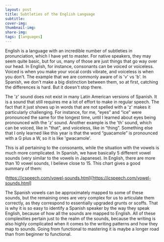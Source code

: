 ```yaml
---
layout: post
title: Subtleties of the English Language
subtitle: 
cover-img:
thumbnail-img:
share-img:
tags: [languages] 
---
```



English is a language with an incredible number of subtleties in pronunciation, which I have yet to master. 
For native speakers, they may seem quite basic, but for us, many of those are just things that go way over our head. 
In English, for instance, consonants can be voiced or voiceless. Voiced is when you make your vocal cords vibrate, and voiceless
is when you don't. The example that we are commonly aware of is 'v' vs 'b'. In Spanish, we don't make a big distinction 
between them, so at first, catching the differences is hard. But it doesn't stop there. 
 
The 'z' sound does not exist in many Latin American versions of Spanish. It is a sound that still requires me a lot of effort to
make in regular speech. The fact that it just shows up in words that are not spelled with a 'z' makes it particularly challenging.
For instance, for me, “eyes” and “ice” were pronounced the same for the longest time, until I learned about eyes being pronounced
with the 'z' sound. Another example is the 'th' sound, which can be voiced, like in "that", and voiceless, like in “thing”. Something else that I only learned like this year is that the word “guacamole” is pronounced with a G plus a W, so it is like 'gwacamole'. 

This is all pertaining to the consonants, while the situation with the vowels is much more complicated. In Spanish, we have basically 5 different vowel sounds (very similar to the vowels in Japanese). In English, there are more than 10 vowel sounds, I believe close to 15. This chart gives a good summary of them:

(https://icspeech.com/vowel-sounds.html)[https://icspeech.com/vowel-sounds.html]

The Spanish vowels can be approximately mapped to some of these sounds, but the remaining ones are very complex for us to articulate them correctly, as they correspond to essentially upgraded grunts or scoffs. 
That is why it is so easy to identify a Spanish speaker by the way they speak English, because of how all the sounds are mapped to English. All of these complexities pertain just to the realm of the sounds, because the writing is also highly complicated when it comes to the writing patterns and how they map to sounds. 
Going from functional to mastering it is maybe a longer road than from beginner to functional.

